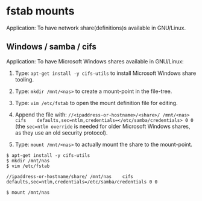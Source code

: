 # fstab mounts

Application: To have network share(definitions)s available in GNU/Linux.


## Windows / samba / cifs

Application: To have Microsoft Windows shares available in GNU/Linux:


1. Type: `apt-get install -y cifs-utils` to install Microsoft Windows share tooling.

2. Type: `mkdir /mnt/<nas>` to create a mount-point in the file-tree.

3. Type: `vim /etc/fstab` to open the mount definition file for editing.

4. Append the file with: `//<ipaddress-or-hostname>/<share>/ /mnt/<nas>    cifs    defaults,sec=ntlm,credentials=</etc/samba/credentials> 0 0` (the `sec=ntlm override` is needed for older Microsoft Windows shares, as they use an old security protocol).

5. Type: `mount /mnt/<nas>` to actually mount the share to the mount-point.

```shell
$ apt-get install -y cifs-utils
$ mkdir /mnt/nas
$ vim /etc/fstab

//ipaddress-or-hostname/share/ /mnt/nas    cifs    defaults,sec=ntlm,credentials=/etc/samba/credentials 0 0

$ mount /mnt/nas
```
